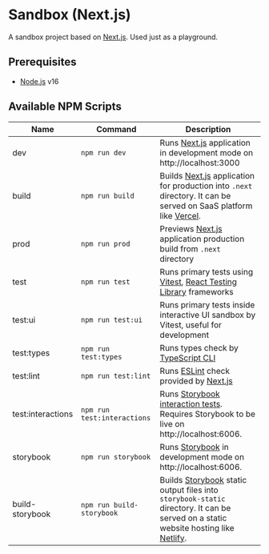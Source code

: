 # Sandbox (Next.js)

A sandbox project based on [Next.js](https://nextjs.org/). Used just as a playground.

## Prerequisites

- [Node.js](https://nodejs.org/) v16

## Available NPM Scripts

| Name | Command | Description |
| --- | --- | --- |
| dev | `npm run dev` | Runs [Next.js](https://nextjs.org/) application in development mode on http://localhost:3000 |
| build | `npm run build` | Builds [Next.js](https://nextjs.org/) application for production into `.next` directory. It can be served on SaaS platform like [Vercel](https://vercel.com/). |
| prod | `npm run prod` | Previews [Next.js](https://nextjs.org/) application production build from `.next` directory |
| test | `npm run test` | Runs primary tests using [Vitest](https://vitest.dev/), [React Testing Library](https://testing-library.com/docs/react-testing-library/intro/) frameworks |
| test:ui | `npm run test:ui` | Runs primary tests inside interactive UI sandbox by Vitest, useful for development |
| test:types | `npm run test:types` | Runs types check by [TypeScript CLI](https://www.typescriptlang.org/docs/handbook/compiler-options.html) |
| test:lint | `npm run test:lint` | Runs [ESLint](https://nextjs.org/docs/basic-features/eslint) check provided by [Next.js](https://nextjs.org/) |
| test:interactions | `npm run test:interactions` | Runs [Storybook interaction tests](https://storybook.js.org/docs/react/writing-tests/interaction-testing). Requires Storybook to be live on http://localhost:6006. |
| storybook | `npm run storybook` | Runs [Storybook](https://storybook.js.org) in development mode on http://localhost:6006. |
| build-storybook | `npm run build-storybook` | Builds [Storybook](https://storybook.js.org) static output files into `storybook-static` directory. It can be served on a static website hosting like [Netlify](https://www.netlify.com/). |
